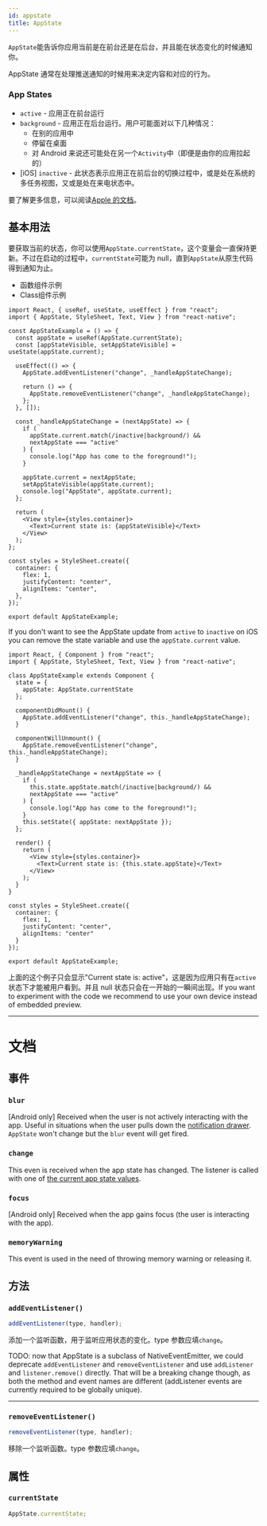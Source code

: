 ```yaml
---
id: appstate
title: AppState
---
```


`AppState`能告诉你应用当前是在前台还是在后台，并且能在状态变化的时候通知你。

AppState 通常在处理推送通知的时候用来决定内容和对应的行为。

### App States

- `active` - 应用正在前台运行
- `background` - 应用正在后台运行。用户可能面对以下几种情况：
  - 在别的应用中
  - 停留在桌面
  - 对 Android 来说还可能处在另一个`Activity`中（即便是由你的应用拉起的）
- [iOS] `inactive` - 此状态表示应用正在前后台的切换过程中，或是处在系统的多任务视图，又或是处在来电状态中。

要了解更多信息，可以阅读[Apple 的文档](https://developer.apple.com/documentation/uikit/app_and_scenes/managing_your_app_s_life_cycle)。

## 基本用法

要获取当前的状态，你可以使用`AppState.currentState`，这个变量会一直保持更新。不过在启动的过程中，`currentState`可能为 null，直到`AppState`从原生代码得到通知为止。

<div class="toggler">
  <ul role="tablist" class="toggle-syntax">
    <li id="functional" class="button-functional" aria-selected="false" role="tab" tabindex="0" aria-controls="functionaltab" onclick="displayTabs('syntax', 'functional')">
      函数组件示例
    </li>
    <li id="classical" class="button-classical" aria-selected="false" role="tab" tabindex="0" aria-controls="classicaltab" onclick="displayTabs('syntax', 'classical')">
      Class组件示例
    </li>
  </ul>
</div>

<block class="functional syntax" />

```SnackPlayer name=AppState%20Function%20Component%20Example
import React, { useRef, useState, useEffect } from "react";
import { AppState, StyleSheet, Text, View } from "react-native";

const AppStateExample = () => {
  const appState = useRef(AppState.currentState);
  const [appStateVisible, setAppStateVisible] = useState(appState.current);

  useEffect(() => {
    AppState.addEventListener("change", _handleAppStateChange);

    return () => {
      AppState.removeEventListener("change", _handleAppStateChange);
    };
  }, []);

  const _handleAppStateChange = (nextAppState) => {
    if (
      appState.current.match(/inactive|background/) &&
      nextAppState === "active"
    ) {
      console.log("App has come to the foreground!");
    }

    appState.current = nextAppState;
    setAppStateVisible(appState.current);
    console.log("AppState", appState.current);
  };

  return (
    <View style={styles.container}>
      <Text>Current state is: {appStateVisible}</Text>
    </View>
  );
};

const styles = StyleSheet.create({
  container: {
    flex: 1,
    justifyContent: "center",
    alignItems: "center",
  },
});

export default AppStateExample;
```

If you don't want to see the AppState update from `active` to `inactive` on iOS you can remove the state variable and use the `appState.current` value.

<block class="classical syntax" />

```SnackPlayer name=AppState%20Class%20Component%20Example
import React, { Component } from "react";
import { AppState, StyleSheet, Text, View } from "react-native";

class AppStateExample extends Component {
  state = {
    appState: AppState.currentState
  };

  componentDidMount() {
    AppState.addEventListener("change", this._handleAppStateChange);
  }

  componentWillUnmount() {
    AppState.removeEventListener("change", this._handleAppStateChange);
  }

  _handleAppStateChange = nextAppState => {
    if (
      this.state.appState.match(/inactive|background/) &&
      nextAppState === "active"
    ) {
      console.log("App has come to the foreground!");
    }
    this.setState({ appState: nextAppState });
  };

  render() {
    return (
      <View style={styles.container}>
        <Text>Current state is: {this.state.appState}</Text>
      </View>
    );
  }
}

const styles = StyleSheet.create({
  container: {
    flex: 1,
    justifyContent: "center",
    alignItems: "center"
  }
});

export default AppStateExample;
```

<block class="endBlock syntax" />

上面的这个例子只会显示"Current state is: active"，这是因为应用只有在`active`状态下才能被用户看到。并且 null 状态只会在一开始的一瞬间出现。If you want to experiment with the code we recommend to use your own device instead of embedded preview.

---

# 文档

## 事件

### `blur`

[Android only] Received when the user is not actively interacting with the app. Useful in situations when the user pulls down the [notification drawer](https://developer.android.com/guide/topics/ui/notifiers/notifications#bar-and-drawer). `AppState` won't change but the `blur` event will get fired.

### `change`

This even is received when the app state has changed. The listener is called with one of [the current app state values](appstate.md#app-states).

### `focus`

[Android only] Received when the app gains focus (the user is interacting with the app).

### `memoryWarning`

This event is used in the need of throwing memory warning or releasing it.

## 方法

### `addEventListener()`

```jsx
addEventListener(type, handler);
```

添加一个监听函数，用于监听应用状态的变化。type 参数应填`change`。

TODO: now that AppState is a subclass of NativeEventEmitter, we could deprecate `addEventListener` and `removeEventListener` and use `addListener` and `listener.remove()` directly. That will be a breaking change though, as both the method and event names are different (addListener events are currently required to be globally unique).

---

### `removeEventListener()`

```jsx
removeEventListener(type, handler);
```

移除一个监听函数。type 参数应填`change`。

## 属性

### `currentState`

```jsx
AppState.currentState;
```
